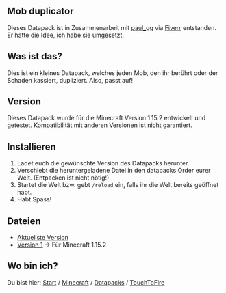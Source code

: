 ## Mob duplicator

Dieses Datapack ist in Zusammenarbeit mit [paul_gg](https://www.fiverr.com/paul_gg) via [Fiverr](https://www.fiverr.com/rafaelurben/make-you-a-minecraft-datapack) entstanden.
Er hatte die Idee, [ich](https://fiverr.com/rafaelurben) habe sie umgesetzt.

## Was ist das?

Dies ist ein kleines Datapack, welches jeden Mob, den ihr berührt oder der Schaden kassiert, dupliziert. Also, passt auf!

## Version

Dieses Datapack wurde für die Minecraft Version 1.15.2 entwickelt und getestet. Kompatibilität mit anderen Versionen ist nicht garantiert.


## Installieren

1. Ladet euch die gewünschte Version des Datapacks herunter.
2. Verschiebt die heruntergeladene Datei in den datapacks Order eurer Welt. (Entpacken ist nicht nötig!)
3. Startet die Welt bzw. gebt `/reload` ein, falls ihr die Welt bereits geöffnet habt.
4. Habt Spass!


## Dateien

- [Aktuellste Version](https://github.com/rafaelurben/mc-mobduplicator/raw/master/downloads/mobduplicator-v1.zip)
- [Version 1](https://github.com/rafaelurben/mc-mobduplicator/raw/master/downloads/mobduplicator-v1.zip) -> Für Minecraft 1.15.2



## Wo bin ich?

Du bist hier: [Start](/) / [Minecraft](/minecraft) / [Datapacks](/minecraft/datapacks) / [TouchToFire](/minecraft/datapacks/mobduplicator)
